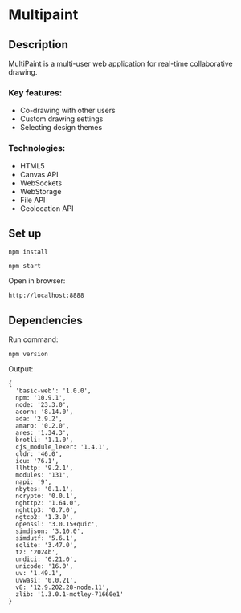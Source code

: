 # Multipaint

## Description

MultiPaint is a multi-user web application for real-time collaborative drawing.

### Key features:

- Co-drawing with other users
- Custom drawing settings
- Selecting design themes

### Technologies:

- HTML5
- Canvas API
- WebSockets
- WebStorage
- File API
- Geolocation API

## Set up

```
npm install
```

```
npm start
```

Open in browser:

```
http://localhost:8888
```

## Dependencies

Run command:

```
npm version
```

Output:

```
{
  'basic-web': '1.0.0',
  npm: '10.9.1',
  node: '23.3.0',
  acorn: '8.14.0',
  ada: '2.9.2',
  amaro: '0.2.0',
  ares: '1.34.3',
  brotli: '1.1.0',
  cjs_module_lexer: '1.4.1',
  cldr: '46.0',
  icu: '76.1',
  llhttp: '9.2.1',
  modules: '131',
  napi: '9',
  nbytes: '0.1.1',
  ncrypto: '0.0.1',
  nghttp2: '1.64.0',
  nghttp3: '0.7.0',
  ngtcp2: '1.3.0',
  openssl: '3.0.15+quic',
  simdjson: '3.10.0',
  simdutf: '5.6.1',
  sqlite: '3.47.0',
  tz: '2024b',
  undici: '6.21.0',
  unicode: '16.0',
  uv: '1.49.1',
  uvwasi: '0.0.21',
  v8: '12.9.202.28-node.11',
  zlib: '1.3.0.1-motley-71660e1'
}
```
